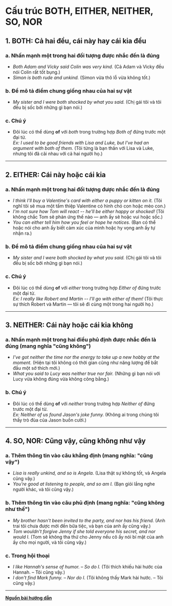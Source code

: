 # Cấu trúc BOTH, EITHER, NEITHER, SO, NOR

## 1. BOTH: Cả hai đều, cái này hay cái kia đều

### a. Nhấn mạnh một trong hai đối tượng được nhắc đến là đúng
- *Both Adam and Vicky said Colin was very kind.* (Cả Adam và Vicky đều nói Colin rất tốt bụng.)  
- *Simon is both rude and unkind.* (Simon vừa thô lỗ vừa không tốt.)

### b. Để mô tả điểm chung giống nhau của hai sự vật
- *My sister and I were both shocked by what you said.* (Chị gái tôi và tôi đều bị sốc bởi những gì bạn nói.)

### c. Chú ý
- Đôi lúc có thể dùng **of** với *both* trong trường hợp *Both of* đứng trước một đại từ.  
  *Ex: I used to be good friends with Lisa and Luke, but I've had an argument with both of them.* (Tôi từng là bạn thân với Lisa và Luke, nhưng tôi đã cãi nhau với cả hai người họ.)

---

## 2. EITHER: Cái này hoặc cái kia

### a. Nhấn mạnh một trong hai đối tượng được nhắc đến là đúng
- *I think I'll buy a Valentine's card with either a puppy or kitten on it.* (Tôi nghĩ tôi sẽ mua một tấm thiệp Valentine có hình chó con hoặc mèo con.)  
- *I'm not sure how Tom will react -- he'll be either happy or shocked!* (Tôi không chắc Tom sẽ phản ứng thế nào — anh ấy sẽ hoặc vui hoặc sốc.)  
- *You can either tell him how you feel or hope he notices.* (Bạn có thể hoặc nói cho anh ấy biết cảm xúc của mình hoặc hy vọng anh ấy tự nhận ra.)

### b. Để mô tả điểm chung giống nhau của hai sự vật
- *My sister and I were both shocked by what you said.* (Chị gái tôi và tôi đều bị sốc bởi những gì bạn nói.)

### c. Chú ý
- Đôi lúc có thể dùng **of** với *either* trong trường hợp *Either of* đứng trước một đại từ.  
  *Ex: I really like Robert and Martin -- I'll go with either of them!* (Tôi thực sự thích Robert và Martin — tôi sẽ đi cùng một trong hai người họ.)

---

## 3. NEITHER: Cái này hoặc cái kia không

### a. Nhấn mạnh một trong hai điều phủ định được nhắc đến là đúng (mang nghĩa "cũng không")
- *I've got neither the time nor the energy to take up a new hobby at the moment.* (Hiện tại tôi không có thời gian cũng như năng lượng để bắt đầu một sở thích mới.)  
- *What you said to Lucy was neither true nor fair.* (Những gì bạn nói với Lucy vừa không đúng vừa không công bằng.)

### b. Chú ý
- Đôi lúc có thể dùng **of** với *neither* trong trường hợp *Neither of* đứng trước một đại từ.  
  *Ex: Neither of us found Jason's joke funny.* (Không ai trong chúng tôi thấy trò đùa của Jason buồn cười.)

---

## 4. SO, NOR: Cũng vậy, cũng không như vậy

### a. Thêm thông tin vào câu khẳng định (mang nghĩa: "cũng vậy")
- *Lisa is really unkind, and so is Angela.* (Lisa thật sự không tốt, và Angela cũng vậy.)  
- *You're good at listening to people, and so am I.* (Bạn giỏi lắng nghe người khác, và tôi cũng vậy.)

### b. Thêm thông tin vào câu phủ định (mang nghĩa: "cũng không như thế")
- *My brother hasn't been invited to the party, and nor has his friend.* (Anh trai tôi chưa được mời đến bữa tiệc, và bạn của anh ấy cũng vậy.)  
- *Tom wouldn't forgive Jenny if she told everyone his secret, and nor would I.* (Tom sẽ không tha thứ cho Jenny nếu cô ấy nói bí mật của anh ấy cho mọi người, và tôi cũng vậy.)

### c. Trong hội thoại
- *I like Hannah's sense of humor. – So do I.* (Tôi thích khiếu hài hước của Hannah. – Tôi cũng vậy.)  
- *I don't find Mark funny. – Nor do I.* (Tôi không thấy Mark hài hước. – Tôi cũng vậy.)

---

[**Nguồn bài hướng dẫn**](https://www.facebook.com/help.and.support.online/posts/601364700000651/)
